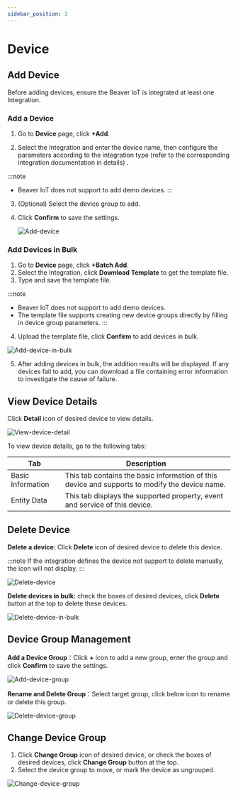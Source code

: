 ```yaml
---
sidebar_position: 2
---
```

# Device
## Add Device

Before adding devices, ensure the Beaver IoT is integrated at least one Integration.

### Add a Device

1. Go to **Device** page, click **+Add**.

2. Select the Integration and enter the device name, then configure the parameters according to the integration type (refer to the corresponding integration documentation in details) . 

:::note

- Beaver IoT does not support to add demo devices.
  :::

3. (Optional) Select the device group to add.

3. Click **Confirm** to save the settings.

   ![Add-device](/img/en/add-device-single.png)

### Add Devices in Bulk

1. Go to **Device** page, click **+Batch Add**.
2. Select the Integration, click **Download Template** to get the template file.
3. Type and save the template file.

:::note

- Beaver IoT does not support to add demo devices.
- The template file supports creating new device groups directly by filling in device group parameters.
  :::

4. Upload the template file, click **Confirm** to add devices in bulk.

![Add-device-in-bulk](/img/en/add-device-in-bulk.png)

5. After adding devices in bulk, the addition results will be displayed. If any devices fail to add, you can download a file containing error information to investigate the cause of failure.

## View Device Details

Click **Detail** icon of desired device to view details.

![View-device-detail](/img/view-device-detail.png)

To view device details, go to the following tabs:

| Tab               | Description                                                  |
| ----------------- | ------------------------------------------------------------ |
| Basic Information | This tab contains the basic information of this device and supports to modify the device name. |
| Entity Data       | This tab displays the supported property, event and service of this device. |

## Delete Device

**Delete a device:** Click **Delete** icon of desired device to delete this device.

:::note
If the integration defines the device not support to delete manually, the icon will not display.
:::

![Delete-device](/img/delete-device.png)

**Delete devices in bulk:** check the boxes of desired devices, click **Delete** button at the top to delete these devices. 

![Delete-device-in-bulk](/img/en/delete-device-in-bulk.png)



## Device Group Management

**Add a Device Group**：Click **+** icon to add a new group, enter the group and click **Confirm** to save the settings.

![Add-device-group](/img/en/add-device-group.png)

**Rename and Delete Group**：Select target group, click below icon to rename or delete this group.

![Delete-device-group](/img/en/rename-delete-device-group.png)



## Change Device Group

1. Click **Change Group** icon of desired device, or check the boxes of desired devices, click **Change Group** button at the top. 
2. Select the device group to move, or mark the device as ungrouped. 

![Change-device-group](/img/en/change-device-group.png)